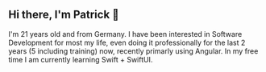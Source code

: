 ## Hi there, I'm Patrick 👋
I'm 21 years old and from Germany. I have been interested in Software Development for most my life, even doing it professionally for the last 2 years (5 including training) now, recently primarly using Angular. In my free time I am currently learning Swift + SwiftUI.
